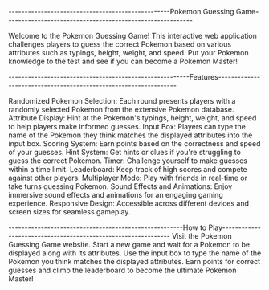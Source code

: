 --------------------------------------------------Pokemon Guessing Game----------------------------------------------------------

Welcome to the Pokemon Guessing Game! This interactive web application challenges players to guess the correct Pokemon based on various attributes such as typings, height, weight, and speed. Put your Pokemon knowledge to the test and see if you can become a Pokemon Master!

--------------------------------------------------------Features-----------------------------------------------------------------

Randomized Pokemon Selection: Each round presents players with a randomly selected Pokemon from the extensive Pokemon database.
Attribute Display: Hint at the Pokemon's typings, height, weight, and speed to help players make informed guesses.
Input Box: Players can type the name of the Pokemon they think matches the displayed attributes into the input box.
Scoring System: Earn points based on the correctness and speed of your guesses.
Hint System: Get hints or clues if you're struggling to guess the correct Pokemon.
Timer: Challenge yourself to make guesses within a time limit.
Leaderboard: Keep track of high scores and compete against other players.
Multiplayer Mode: Play with friends in real-time or take turns guessing Pokemon.
Sound Effects and Animations: Enjoy immersive sound effects and animations for an engaging gaming experience.
Responsive Design: Accessible across different devices and screen sizes for seamless gameplay.

------------------------------------------------------How to Play--------------------------------------------------------------
Visit the Pokemon Guessing Game website.
Start a new game and wait for a Pokemon to be displayed along with its attributes.
Use the input box to type the name of the Pokemon you think matches the displayed attributes.
Earn points for correct guesses and climb the leaderboard to become the ultimate Pokemon Master!
